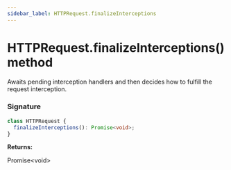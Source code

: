 ```yaml
---
sidebar_label: HTTPRequest.finalizeInterceptions
---
```


# HTTPRequest.finalizeInterceptions() method

Awaits pending interception handlers and then decides how to fulfill the request interception.

### Signature

```typescript
class HTTPRequest {
  finalizeInterceptions(): Promise<void>;
}
```

**Returns:**

Promise&lt;void&gt;
